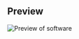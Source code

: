 
## Preview

![Preview of software](https://raw.githubusercontent.com/cokolele/javaFX-FlappyBird/master/preview.png)
